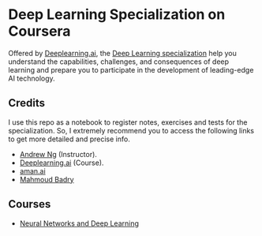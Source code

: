# Deep Learning Specialization on Coursera

Offered by [Deeplearning.ai](https://www.deeplearning.ai/program/deep-learning-specialization/), the [Deep Learning specialization](https://www.coursera.org/specializations/deep-learning) help you understand the capabilities, challenges, and consequences of deep learning and prepare you to participate in the development of leading-edge AI technology.

## Credits

I use this repo as a notebook to register notes, exercises and tests for the specialization. So, I extremely recommend you to access the following links to get more detailed and precise info.

- [Andrew Ng](http://www.andrewng.org/) (Instructor).
- [Deeplearning.ai](https://www.deeplearning.ai/program/deep-learning-specialization/) (Course).
- [aman.ai](https://aman.ai/)
- [Mahmoud Badry](https://github.com/mbadry1)

## Courses

- [Neural Networks and Deep Learning](Neural%20Networks%20and%20Deep%20Learning/README.md)